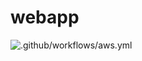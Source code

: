 # webapp


![.github/workflows/aws.yml](https://github.com/viveksair/webapp/workflows/.github/workflows/aws.yml/badge.svg)